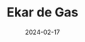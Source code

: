 ---
date: 2024-02-17
title: 'Ekar de Gas'
description: 'Ekar de Gas es un e-Commerce orgullosamente mexicano de electrodomésticos'
image: '/images/content/projects/ekar-de-gas.png'
link: 'https://www.ekardegas.mx'
---